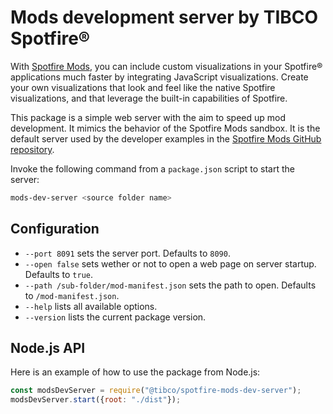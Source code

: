# Mods development server by TIBCO Spotfire®

With [Spotfire Mods](https://tibcosoftware.github.io/spotfire-mods/), you can include custom visualizations in your Spotfire® applications much faster by integrating JavaScript visualizations. Create your own visualizations that look and feel like the native Spotfire visualizations, and that leverage the built-in capabilities of Spotfire.

This package is a simple web server with the aim to speed up mod development. It mimics the behavior of the Spotfire Mods sandbox. It is the default server used by the developer examples in the [Spotfire Mods GitHub repository](https://github.com/TIBCOSoftware/spotfire-mods).

Invoke the following command from a `package.json` script to start the server:

```bash
mods-dev-server <source folder name>
```

## Configuration

- `--port 8091` sets the server port. Defaults to `8090`.
- `--open false` sets wether or not to open a web page on server startup. Defaults to `true`.
- `--path /sub-folder/mod-manifest.json` sets the path to open. Defaults to `/mod-manifest.json`.
- `--help` lists all available options.
- `--version` lists the current package version.

## Node.js API

Here is an example of how to use the package from Node.js:

```javascript
const modsDevServer = require("@tibco/spotfire-mods-dev-server");
modsDevServer.start({root: "./dist"});
```
